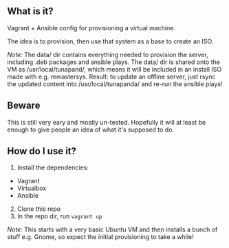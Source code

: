 ## What is it?
Vagrant + Ansible config for provisioning a virtual machine.

The idea is to provision, then use that system as a base to create an ISO.

*Note:* The data/ dir contains everything needed to provision the server, including .deb packages and ansible plays. The data/ dir is shared onto the VM as /usr/local/tunapand/, which means it will be included in an install ISO made with e.g. remastersys. Result: to update an offline server, just rsync the updated content into /usr/local/tunapanda/ and re-run the ansible plays!

## Beware
This is still very eary and mostly un-tested. Hopefully it will at least be enough to give people an idea of what it's supposed to do. 

## How do I use it?
1. Install the dependencies:
 * Vagrant
 * Virtualbox
 * Ansible
2. Clone this repo
3. In the repo dir, run `vagrant up`

*Note:* This starts with a very basic Ubuntu VM and then installs a bunch of stuff e.g. Gnome, so expect the initial provisioning to take a while!
